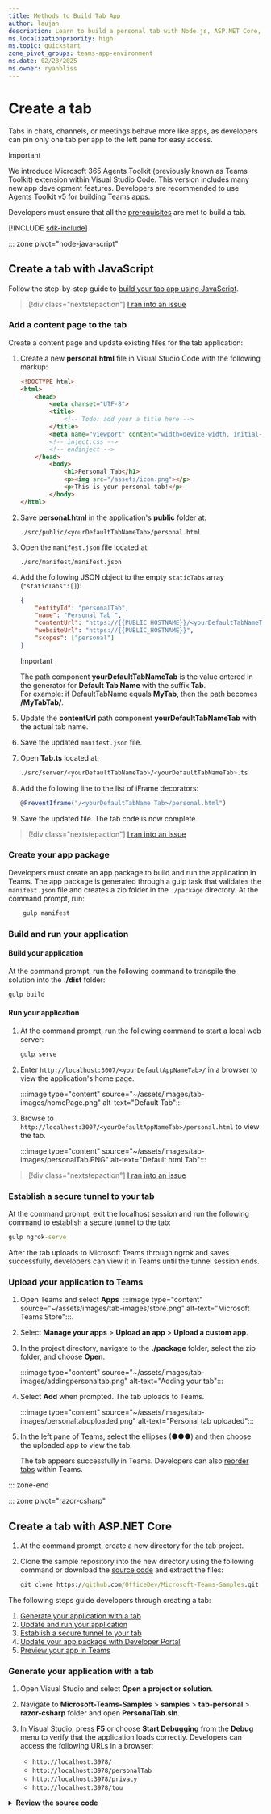 ```yaml
---
title: Methods to Build Tab App
author: laujan
description: Learn to build a personal tab with Node.js, ASP.NET Core, or ASP.NET Core MVC, extending it to support group chats, channels, meetings, and offline access.
ms.localizationpriority: high
ms.topic: quickstart
zone_pivot_groups: teams-app-environment
ms.date: 02/28/2025
ms.owner: ryanbliss
---
```


# Create a tab

Tabs in chats, channels, or meetings behave more like apps, as developers can pin only one tab per app to the left pane for easy access.

> [!IMPORTANT]
> 
> We introduce Microsoft 365 Agents Toolkit (previously known as Teams Toolkit) extension within Visual Studio Code. This version includes many new app development features. Developers are recommended to use Agents Toolkit v5 for building Teams apps.

Developers must ensure that all the [prerequisites](~/tabs/how-to/tab-requirements.md) are met to build a tab.

[!INCLUDE [sdk-include](~/includes/sdk-include.md)]

::: zone pivot="node-java-script"

## Create a tab with JavaScript

Follow the step-by-step guide to [build your tab app using JavaScript](../../sbs-gs-javascript.yml).

<!--
1. At the command prompt, install the [Yeoman](https://yeoman.io/) and [gulp-cli](https://www.npmjs.com/package/gulp-cli) packages by entering the following command after installing Node.js:

    ```cmd
    npm install yo gulp-cli --global
    ```

1. At the command prompt, install Microsoft Teams app generator by entering the following command:

    ```cmd
    npm install generator-teams --global
    ```

Following are the steps to create a tab:

1. [Generate your application with a tab](#generate-your-application-with-a-tab)
1. [Add a content page to the tab](#add-a-content-page-to-the-tab)
1. [Create your app package](#create-your-app-package)
1. [Build and run your application](#build-and-run-your-application)
1. [Establish a secure tunnel to your tab](#establish-a-secure-tunnel-to-your-tab)
1. [Upload your application to Teams](#upload-your-application-to-teams)

### Generate your application with a tab

1. At the command prompt, create a new directory for your tab.

1. Enter the following command in your new directory to start the Microsoft Teams app generator:

    ```cmd
    yo teams
    ```

1. Provide your values to a series of questions prompted by Microsoft Teams app generator to update your `manifest.json` file.

    :::image type="content" source="~/assets/images/tab-images/teamsTabScreenshot.PNG" alt-text="Teams generator":::

    <details>
    <summary><b>Series of questions to update your manifest.json file</b></summary>

    * **What is your solution name?**

      The solution name becomes the project name. Developers can accept the suggested name by pressing **Enter**.

    * **Where do you want to place the files?**

      Developers work in the project directory. Press **Enter**.

    * **Title of your Microsoft Teams app project?**

      The title acts as the app package name and appears in the manifest and description. Enter a title or press **Enter** to accept the default name.

    * **Your (company) name? (max 32 characters)**

      The company name appears in the manifest. Enter a company name or press **Enter** to accept the default.

    * **Which manifest version would you like to use?**

      Select the default schema.

    * **Quick scaffolding? (Y/n)**

      The default is yes; enter **n** to supply your Microsoft Partner ID.

    * **Enter your Microsoft Partner Id, if you've one? (Leave blank to skip)**

      This field remains optional and applies only if developers participate in the [Microsoft Cloud Partner Program](https://partner.microsoft.com).

    * **What do you want to add to your project?**

      Select **( &ast; ) A Tab**.

    * **The URL where you will host this solution?**

      The generator suggests an Azure website URL by default. For local testing, a valid URL is not required.

    * **Would you like show a loading indicator when your app/tab loads?**

      Choose not to include a loading indicator. Press **n**.

    * **Would you like personal apps to be rendered without a tab header-bar?**

      Choose not to include this feature. Press **n**.

    * **Would you like to include Test framework and initial tests? (y/N)**

      Choose not to include a test framework. Press **n**.

    * **Would you like to include ESLint support? (y/N)**

      Choose not to include ESLint support. Press **n**.

    * **Would you like to use Azure Applications Insights for telemetry? (y/N)**

      Choose not to include [Azure Application Insights](/azure/azure-monitor/app/app-insights-overview). Press **n**.

    * **Default Tab Name (max 16 characters)?**

      Name the tab. The tab name appears throughout the project as a file or URL path component.

    * **What kind of Tab would you like to create?**

      Use the arrow keys to select **Personal (static)**.

    * **Do you require Microsoft Entra Single-Sign-On support for the tab?**

      Choose not to add Microsoft Entra Single-Sign-On. Press **n**.
    > [!NOTE]
    > In a tab, the home page appears only when a user navigates back (or leaves and returns). The tab does not retain previous state by design.
    </details>

-->

> [!div class="nextstepaction"]
> [I ran into an issue](https://github.com/MicrosoftDocs/msteams-docs/issues/new?template=Doc-Feedback.yaml&title=%5BI+ran+into+an+Issue%5D+Create+a+tab+with+JavaScript&author=%40laujan&pageUrl=https%3A%2F%2Flearn.microsoft.com%2Fen-us%2Fmicrosoftteams%2Fplatform%2Ftabs%2Fhow-to%2Fcreate-personal-tab%3Ftabs%3Dvs%26pivots%3Dnode-java-script%23create-a-tab-with-javascript&contentSourceUrl=https%3A%2F%2Fgithub.com%2FMicrosoftDocs%2Fmsteams-docs%2Fblob%2Fmain%2Fmsteams-platform%2Ftabs%2Fhow-to%2Fcreate-personal-tab.md&platformId=7b2eedc9-c3ef-d30c-e8e1-e6d80e341b11&documentVersionIndependentId=6d43a761-19e0-541e-ba06-170099411ac1&metadata=*+ID%3A+61f5ca59-ab3e-b7ef-d3bc-55a88a362abf+%0A*+Service%3A+**msteams**)

### Add a content page to the tab

Create a content page and update existing files for the tab application:

1. Create a new **personal.html** file in Visual Studio Code with the following markup:

    ```html
    <!DOCTYPE html>
    <html>
        <head>
            <meta charset="UTF-8">
            <title>
                <!-- Todo: add your a title here -->
            </title>
            <meta name="viewport" content="width=device-width, initial-scale=1.0">
            <!-- inject:css -->
            <!-- endinject -->
        </head>
            <body>
                <h1>Personal Tab</h1>
                <p><img src="/assets/icon.png"></p>
                <p>This is your personal tab!</p>
            </body>
    </html>
    ```

1. Save **personal.html** in the application's **public** folder at:

    ```
    ./src/public/<yourDefaultTabNameTab>/personal.html
    ```

1. Open the `manifest.json` file located at:

    ```
    ./src/manifest/manifest.json
    ```

1. Add the following JSON object to the empty `staticTabs` array (`"staticTabs":[]`):

    ```json
    {
        "entityId": "personalTab",
        "name": "Personal Tab ",
        "contentUrl": "https://{{PUBLIC_HOSTNAME}}/<yourDefaultTabNameTab>/personal.html",
        "websiteUrl": "https://{{PUBLIC_HOSTNAME}}",
        "scopes": ["personal"]
    }
    ```

    > [!IMPORTANT]
    > The path component **yourDefaultTabNameTab** is the value entered in the generator for **Default Tab Name** with the suffix **Tab**.  
    > For example: if DefaultTabName equals **MyTab**, then the path becomes **/MyTabTab/**.

1. Update the **contentUrl** path component **yourDefaultTabNameTab** with the actual tab name.

1. Save the updated `manifest.json` file.

1. Open **Tab.ts** located at:

    ```bash
    ./src/server/<yourDefaultTabNameTab>/<yourDefaultTabNameTab>.ts
    ```

1. Add the following line to the list of iFrame decorators:

    ```typescript
    @PreventIframe("/<yourDefaultTabName Tab>/personal.html")
    ```

1. Save the updated file. The tab code is now complete.

> [!div class="nextstepaction"]
> [I ran into an issue](https://github.com/MicrosoftDocs/msteams-docs/issues/new?template=Doc-Feedback.yaml&title=%5BI+ran+into+an+issue%5D+Add+a+content+page+to+the+tab&author=%40laujan&pageUrl=https%3A%2F%2Flearn.microsoft.com%2Fen-us%2Fmicrosoftteams%2Fplatform%2Ftabs%2Fhow-to%2Fcreate-personal-tab%3Fbranch%3Dpr-en-us-12027%26tabs%3Dvs%26pivots%3Dnode-java-script%23add-a-content-page-to-the-tab&contentSourceUrl=https%3A%2F%2Fgithub.com%2FMicrosoftDocs%2Fmsteams-docs%2Fblob%2Fmain%2Fmsteams-platform%2Ftabs%2Fhow-to%2Fcreate-personal-tab.md&platformId=7b2eedc9-c3ef-d30c-e8e1-e6d80e341b11&documentVersionIndependentId=6d43a761-19e0-541e-ba06-170099411ac1&metadata=*+ID%3A+61f5ca59-ab3e-b7ef-d3bc-55a88a362abf+%0A*+Service%3A+**msteams**)

### Create your app package

Developers must create an app package to build and run the application in Teams. The app package is generated through a gulp task that validates the `manifest.json` file and creates a zip folder in the `./package` directory. At the command prompt, run:
```cmd
    gulp manifest
```

### Build and run your application

#### Build your application

At the command prompt, run the following command to transpile the solution into the **./dist** folder:

```cmd
gulp build
```

#### Run your application

1. At the command prompt, run the following command to start a local web server:

    ```cmd
    gulp serve
    ```

1. Enter `http://localhost:3007/<yourDefaultAppNameTab>/` in a browser to view the application's home page.

    :::image type="content" source="~/assets/images/tab-images/homePage.png" alt-text="Default Tab":::

1. Browse to `http://localhost:3007/<yourDefaultAppNameTab>/personal.html` to view the tab.

    :::image type="content" source="~/assets/images/tab-images/personalTab.PNG" alt-text="Default html Tab":::

> [!div class="nextstepaction"]
> [I ran into an issue](https://github.com/MicrosoftDocs/msteams-docs/issues/new?template=Doc-Feedback.yaml&title=%5BI+ran+into+an+issue%5D+Build+and+run+your+application&author=%40laujan&pageUrl=https%3A%2F%2Flearn.microsoft.com%2Fen-us%2Fmicrosoftteams%2Fplatform%2Ftabs%2Fhow-to%2Fcreate-personal-tab%3Fbranch%3Dpr-en-us-12027%26tabs%3Dvs%26pivots%3Dnode-java-script%23build-and-run-your-application&contentSourceUrl=https%3A%2F%2Fgithub.com%2FMicrosoftDocs%2Fmsteams-docs%2Fblob%2Fmain%2Fmsteams-platform%2Ftabs%2Fhow-to%2Fcreate-personal-tab.md&platformId=7b2eedc9-c3ef-d30c-e8e1-e6d80e341b11&documentVersionIndependentId=6d43a761-19e0-541e-ba06-170099411ac1&metadata=*+ID%3A+61f5ca59-ab3e-b7ef-d3bc-55a88a362abf+%0A*+Service%3A+**msteams**)

### Establish a secure tunnel to your tab

At the command prompt, exit the localhost session and run the following command to establish a secure tunnel to the tab:

```cmd
gulp ngrok-serve
```

After the tab uploads to Microsoft Teams through ngrok and saves successfully, developers can view it in Teams until the tunnel session ends.

### Upload your application to Teams

1. Open Teams and select **Apps** &nbsp;:::image type="content" source="~/assets/images/tab-images/store.png" alt-text="Microsoft Teams Store":::.
1. Select **Manage your apps** > **Upload an app** > **Upload a custom app**.
1. In the project directory, navigate to the **./package** folder, select the zip folder, and choose **Open**.

    :::image type="content" source="~/assets/images/tab-images/addingpersonaltab.png" alt-text="Adding your tab":::

1. Select **Add** when prompted. The tab uploads to Teams.

    :::image type="content" source="~/assets/images/tab-images/personaltabuploaded.png" alt-text="Personal tab uploaded":::

1. In the left pane of Teams, select the ellipses (&#x25CF;&#x25CF;&#x25CF;) and then choose the uploaded app to view the tab.

   The tab appears successfully in Teams. Developers can also [reorder tabs](#reorder-tabs) within Teams.

::: zone-end

::: zone pivot="razor-csharp"

## Create a tab with ASP.NET Core

1. At the command prompt, create a new directory for the tab project.

1. Clone the sample repository into the new directory using the following command or download the [source code](https://github.com/OfficeDev/Microsoft-Teams-Samples) and extract the files:

    ```cmd
    git clone https://github.com/OfficeDev/Microsoft-Teams-Samples.git
    ```

The following steps guide developers through creating a tab:

1. [Generate your application with a tab](#generate-your-application-with-a-tab-1)
1. [Update and run your application](#update-and-run-your-application)
1. [Establish a secure tunnel to your tab](#establish-a-secure-tunnel-to-your-tab-1)
1. [Update your app package with Developer Portal](#update-your-app-package-with-developer-portal)
1. [Preview your app in Teams](#preview-your-app-in-teams)

### Generate your application with a tab

1. Open Visual Studio and select **Open a project or solution**.

1. Navigate to **Microsoft-Teams-Samples** > **samples** > **tab-personal** > **razor-csharp** folder and open **PersonalTab.sln**.

1. In Visual Studio, press **F5** or choose **Start Debugging** from the **Debug** menu to verify that the application loads correctly. Developers can access the following URLs in a browser:

    * `http://localhost:3978/`
    * `http://localhost:3978/personalTab`
    * `http://localhost:3978/privacy`
    * `http://localhost:3978/tou`

<details>
<summary><b>Review the source code</b></summary>

#### Startup.cs

This project originates from an ASP.NET Core 3.1 web application empty template with the **Advanced - Configure for HTTPS** option selected during setup. The MVC services register via the dependency injection framework's `ConfigureServices()` method. Because the empty template does not enable serving static content by default, the static files middleware adds to the `Configure()` method as follows:

```csharp
public void ConfigureServices(IServiceCollection services)
{
    services.AddMvc().SetCompatibilityVersion(CompatibilityVersion.Version_2_2);
}
public void Configure(IApplicationBuilder app)
{
    app.UseStaticFiles();
    app.UseMvc();
}
```

#### wwwroot folder

In ASP.NET Core, the web root folder contains static files.

#### Index.cshtml

ASP.NET Core treats files named **Index** as the default or home page. When a browser URL points to the root, **Index.cshtml** displays as the home page.

#### AppManifest folder

This folder contains the required app package files:

* A full-color icon measuring 192 x 192 pixels.
* A transparent outline icon measuring 32 x 32 pixels.
* A `manifest.json` file that specifies the app attributes.

Developers zip these files to create an app package for uploading the tab to Teams. Teams loads the `contentUrl` specified in the manifest, embeds it in an <iframe>, and renders the tab.

#### .csproj

In Visual Studio Solution Explorer, right-click the project and select **Edit Project File**. At the file's end, the following code creates and updates the zip folder when building the application:

```xml
<PropertyGroup>
    <PostBuildEvent>powershell.exe Compress-Archive -Path \"$(ProjectDir)AppManifest\*\" -DestinationPath \"$(TargetDir)tab.zip\" -Force</PostBuildEvent>
</PropertyGroup>

<ItemGroup>
    <EmbeddedResource Include="AppManifest\icon-outline.png">
      <CopyToOutputDirectory>Always</CopyToOutputDirectory>
    </EmbeddedResource>
    <EmbeddedResource Include="AppManifest\icon-color.png">
      <CopyToOutputDirectory>Always</CopyToOutputDirectory>
    </EmbeddedResource>
    <EmbeddedResource Include="AppManifest\manifest.json">
      <CopyToOutputDirectory>Always</CopyToOutputDirectory>
    </EmbeddedResource>
</ItemGroup>
```

</details>

> [!div class="nextstepaction"]
> [I ran into an issue](https://github.com/MicrosoftDocs/msteams-docs/issues/new?template=Doc-Feedback.yaml&title=%5BI+ran+into+an+issue%5D+Generate+your+application+with+a+tab&pageUrl=https%3A%2F%2Flearn.microsoft.com%2Fen-us%2Fmicrosoftteams%2Fplatform%2Ftabs%2Fhow-to%2Fcreate-personal-tab%3Ftabs%3Dvs%26pivots%3Drazor-csharp%23generate-your-application-with-a-tab-1&contentSourceUrl=https%3A%2F%2Fgithub.com%2FMicrosoftDocs%2Fmsteams-docs%2Fblob%2Fmain%2Fmsteams-platform%2Ftabs%2Fhow-to%2Fcreate-personal-tab.md&documentVersionIndependentId=6d43a761-19e0-541e-ba06-170099411ac1&author=surbhigupta&platformId=7b2eedc9-c3ef-d30c-e8e1-e6d80e341b11&metadata=*%2BID%253A%2Be473e1f3-69f5-bcfa-bcab-54b098b59c80%2B%250A*%2BService%253A%2B**msteams**)

### Update and run your application

1. In Visual Studio Solution Explorer, navigate to **Pages** > **Shared** folder and open **_Layout.cshtml**. Within the `<head>` section, add:

    ```HTML
    <script src="https://ajax.aspnetcdn.com/ajax/jQuery/jquery-3.4.1.min.js"></script>
    <script src="https://res.cdn.office.net/teams-js/2.0.0/js/MicrosoftTeams.min.js" integrity="sha384-QtTBFeFlfRDZBfwHJHYQp7MdLJ2C3sfAEB1Qpy+YblvjavBye+q87TELpTnvlXw4" crossorigin="anonymous"></script>
    ```

1. In Solution Explorer, open **PersonalTab.cshtml** from the **Pages** folder and add `microsoftTeams.app.initialize()` within the `<script>` tags.

1. Save the file.

1. Press **F5** or choose **Start Debugging** from the **Debug** menu.

> [!div class="nextstepaction"]
> [I ran into an issue](https://github.com/MicrosoftDocs/msteams-docs/issues/new?template=Doc-Feedback.yaml&title=%5BI+ran+into+an+issue%5D+Update+and+run+your+application&pageUrl=https%3A%2F%2Flearn.microsoft.com%2Fen-us%2Fmicrosoftteams%2Fplatform%2Ftabs%2Fhow-to%2Fcreate-personal-tab%3Ftabs%3Dvs%26pivots%3Drazor-csharp%23update-and-run-your-application&contentSourceUrl=https%3A%2F%2Fgithub.com%2FMicrosoftDocs%2Fmsteams-docs%2Fblob%2Fmain%2Fmsteams-platform%2Ftabs%2Fhow-to%2Fcreate-personal-tab.md&documentVersionIndependentId=6d43a761-19e0-541e-ba06-170099411ac1&author=surbhigupta&platformId=7b2eedc9-c3ef-d30c-e8e1-e6d80e341b11&metadata=*%2BID%253A%2Be473e1f3-69f5-bcfa-bcab-54b098b59c80%2B%250A*%2BService%253A%2B**msteams**)
### Establish a secure tunnel to your tab

At the command prompt in the project's root directory, run:

```cmd
ngrok http 3978 --host-header=localhost
```

### Update your app package with Developer Portal

1. Navigate to [**Developer portal**](https://dev.teams.microsoft.com/home).

1. Open **Apps** and select **Import app**.

1. The app package file named `tab.zip` exists at the path:

    ```
    /bin/Debug/netcoreapp3.1/tab.zip
    ```

1. Select `tab.zip` and open it in the Developer Portal.

1. A default **App ID** appears in the **Basic information** section.

1. Add Short and Long descriptions in **Descriptions**.

1. In **Developer Information**, enter the required details and supply your ngrok HTTPS URL in **Website (must be a valid HTTPS URL)**.

1. In **App URLs**, update the Privacy policy to `https://<yourngrokurl>/privacy` and Terms of use to `https://<yourngrokurl>/tou`, then select **Save**.

1. In **App features**, select **Personal app** > **Create your first personal app tab**, enter the name, update the **Content URL** with `https://<yourngrokurl>/personalTab`, leave the Website URL blank, and select **Context** as personalTab from the dropdown. Then select **Confirm**.

1. Select **Save**.

1. In the Domains section, developers must list domains for which the tab URLs include the ngrok URL without the HTTPS prefix (i.e., `<yourngrokurl>.ngrok.io`).

> [!div class="nextstepaction"]
> [I ran into an issue](https://github.com/MicrosoftDocs/msteams-docs/issues/new?template=Doc-Feedback.yaml&title=%5BI+ran+into+an+issue%5D+Update+your+app+package+with+Developer+Portal&pageUrl=https%3A%2F%2Flearn.microsoft.com%2Fen-us%2Fmicrosoftteams%2Fplatform%2Ftabs%2Fhow-to%2Fcreate-personal-tab%3Ftabs%3Dvs%26pivots%3Drazor-csharp%23update-your-app-package-with-developer-portal&contentSourceUrl=https%3A%2F%2Fgithub.com%2FMicrosoftDocs%2Fmsteams-docs%2Fblob%2Fmain%2Fmsteams-platform%2Ftabs%2Fhow-to%2Fcreate-personal-tab.md&documentVersionIndependentId=6d43a761-19e0-541e-ba06-170099411ac1&author=surbhigupta&platformId=7b2eedc9-c3ef-d30c-e8e1-e6d80e341b11&metadata=*%2BID%253A%2Be473e1f3-69f5-bcfa-bcab-54b098b59c80%2B%250A*%2BService%253A%2B**msteams**)

### Preview your app in Teams

1. Select **Preview in Teams** from the Developer Portal toolbar. Developer Portal confirms that the custom app uploads successfully and displays the **Add** page for the app in Teams.

1. Select **Add** to load the tab in Teams. The tab becomes available in Teams.

    :::image type="content" source="~/assets/images/tab-images/personaltabaspnetuploaded.png" alt-text="Default Tab":::

   The tab appears successfully in Teams. Developers can also [reorder tabs](#reorder-tabs) as needed.

::: zone-end

::: zone pivot="mvc-csharp"

## Create a tab with ASP.NET Core MVC

1. At the command prompt, create a new directory for the tab project.

1. Clone the sample repository into the new directory using the following command or download the [source code](https://github.com/OfficeDev/Microsoft-Teams-Samples) and extract the files:

    ```cmd
    git clone https://github.com/OfficeDev/Microsoft-Teams-Samples.git
    ```

The following steps guide developers through creating a tab:

1. [Generate your application with a tab](#generate-your-application-with-a-tab)
1. [Update and run application](#update-and-run-your-application-1)
1. [Establish a secure tunnel to your tab](#establish-a-secure-tunnel-to-your-tab-2)
1. [Update your app package with Developer Portal](#update-your-app-package-with-developer-portal-1)
1. [Preview your app in Teams](#preview-your-app-in-teams-1)

### Generate your application with a tab

1. Open Visual Studio and select **Open a project or solution**.

1. Navigate to **Microsoft-Teams-Samples** > **samples** > **tab-personal** > **mvc-csharp** folder and open **PersonalTabMVC.sln** in Visual Studio.

1. In Visual Studio, press **F5** or choose **Start Debugging** from the **Debug** menu to verify the application loads correctly. Developers can access the following URLs in a browser:

    * `http://localhost:3978`
    * `http://localhost:3978/personalTab`
    * `http://localhost:3978/privacy`
    * `http://localhost:3978/tou`

<details>
<summary><b>Review the source code</b></summary>

#### Startup.cs

This project originates from an ASP.NET Core 3.1 web application empty template with the **Advanced - Configure for HTTPS** option selected during setup. The MVC services register via the dependency injection framework's `ConfigureServices()` method. Because the empty template does not enable serving static content by default, the static files middleware adds to the `Configure()` method as follows:

``` csharp
public void ConfigureServices(IServiceCollection services)
{
    services.AddMvc().SetCompatibilityVersion(CompatibilityVersion.Version_2_2);
}
public void Configure(IApplicationBuilder app)
{
    app.UseStaticFiles();
    app.UseMvc();
}
```

#### wwwroot folder

In ASP.NET Core, the web root folder contains static files.

#### AppManifest folder

This folder contains the required app package files:

* A **full color icon** measuring 192 x 192 pixels.
* A **transparent outline icon** measuring 32 x 32 pixels.
* A `manifest.json` file that specifies the attributes of the app.

Developers zip these files to create an app package for uploading the tab to Teams. Teams loads the `contentUrl` specified in the manifest, embeds it in an iframe, and renders the tab.

#### .csproj

In Visual Studio Solution Explorer, right-click the project and select **Edit Project File**. At the file's end, the following code creates and updates the zip folder when building the application:

``` xml
<PropertyGroup>
    <PostBuildEvent>powershell.exe Compress-Archive -Path \"$(ProjectDir)AppManifest\*\" -DestinationPath \"$(TargetDir)tab.zip\" -Force</PostBuildEvent>
</PropertyGroup>

<ItemGroup>
    <EmbeddedResource Include="AppManifest\icon-outline.png">
      <CopyToOutputDirectory>Always</CopyToOutputDirectory>
    </EmbeddedResource>
    <EmbeddedResource Include="AppManifest\icon-color.png">
      <CopyToOutputDirectory>Always</CopyToOutputDirectory>
    </EmbeddedResource>
    <EmbeddedResource Include="AppManifest\manifest.json">
      <CopyToOutputDirectory>Always</CopyToOutputDirectory>
    </EmbeddedResource>
</ItemGroup>
```

#### Models

The file **PersonalTab.cs** presents a message object and methods invoked from **PersonalTabController** when a user selects a button in the **PersonalTab** view.

#### Views

The Views include:

* **Home**: ASP.NET Core treats **Index** as the default or home page, which appears when the browser URL points to the site root.
* **Shared**: The partial view **_Layout.cshtml** contains overall page structure and shared visual elements. It also references the Teams library.

#### Controllers

Controllers use the `ViewBag` property to transfer dynamic values to the Views.

</details>

> [!div class="nextstepaction"]
> [I ran into an issue](https://github.com/MicrosoftDocs/msteams-docs/issues/new?template=Doc-Feedback.yaml&title=%5BI+ran+into+an+issue%5D+Generate+your+application+with+a+tab&pageUrl=https%3A%2F%2Flearn.microsoft.com%2Fen-us%2Fmicrosoftteams%2Fplatform%2Ftabs%2Fhow-to%2Fcreate-personal-tab%3Ftabs%3Dvs%26pivots%3Drazor-csharp%23generate-your-application-with-a-tab&contentSourceUrl=https%3A%2F%2Fgithub.com%2FMicrosoftDocs%2Fmsteams-docs%2Fblob%2Fmain%2Fmsteams-platform%2Ftabs%2Fhow-to%2Fcreate-personal-tab.md&documentVersionIndependentId=6d43a761-19e0-541e-ba06-170099411ac1&author=surbhigupta&platformId=7b2eedc9-c3ef-d30c-e8e1-e6d80e341b11&metadata=*%2BID%253A%2Be473e1f3-69f5-bcfa-bcab-54b098b59c80%2B%250A*%2BService%253A%2B**msteams**)

### Update and run your application

1. In Visual Studio Solution Explorer, navigate to **Views** > **Shared** folder and open **_Layout.cshtml**, then add the following within the `<head>` section:

    ```HTML
    <script src="https://ajax.aspnetcdn.com/ajax/jQuery/jquery-3.4.1.min.js"></script>
    <script src="https://res.cdn.office.net/teams-js/2.0.0/js/MicrosoftTeams.min.js" integrity="sha384-QtTBFeFlfRDZBfwHJHYQp7MdLJ2C3sfAEB1Qpy+YblvjavBye+q87TELpTnvlXw4" crossorigin="anonymous"></script>
    ```

1. In Solution Explorer, open **PersonalTab.cshtml** from **Views** > **PersonalTab** folder and add `microsoftTeams.app.initialize()` inside the `<script>` tags.

1. Save the file.

1. Press **F5** or choose **Start Debugging** from the **Debug** menu.

> [!div class="nextstepaction"]
> [I ran into an issue](https://github.com/MicrosoftDocs/msteams-docs/issues/new?template=Doc-Feedback.yaml&title=%5BI+ran+into+an+issue%5D+Update+and+run+your+application&pageUrl=https%3A%2F%2Flearn.microsoft.com%2Fen-us%2Fmicrosoftteams%2Fplatform%2Ftabs%2Fhow-to%2Fcreate-personal-tab%3Ftabs%3Dvs%26pivots%3Drazor-csharp%23update-and-run-your-application&contentSourceUrl=https%3A%2F%2Fgithub.com%2FMicrosoftDocs%2Fmsteams-docs%2Fblob%2Fmain%2Fmsteams-platform%2Ftabs%2Fhow-to%2Fcreate-personal-tab.md&documentVersionIndependentId=6d43a761-19e0-541e-ba06-170099411ac1&author=surbhigupta&platformId=7b2eedc9-c3ef-d30c-e8e1-e6d80e341b11&metadata=*%2BID%253A%2Be473e1f3-69f5-bcfa-bcab-54b098b59c80%2B%250A*%2BService%253A%2B**msteams**)
### Establish a secure tunnel to your tab

At the command prompt in the project's root directory, run:

```cmd
ngrok http 3978 --host-header=localhost
```

### Update your app package with Developer Portal

1. Navigate to [**Developer portal**](https://dev.teams.microsoft.com/home).

1. Open **Apps** and select **Import app**.

1. The app package name is **tab.zip** and exists at:

    ```
    /bin/Debug/netcoreapp3.1/tab.zip
    ```

1. Select **tab.zip** and open it in the Developer Portal.

1. A default **App ID** appears in **Basic information**.

1. Add Short and Long descriptions in **Descriptions**.

1. In **Developer Information**, enter the required details and provide the ngrok HTTPS URL in **Website (must be a valid HTTPS URL)**.

1. In **App URLs**, update Privacy policy to `https://<yourngrokurl>/privacy` and Terms of use to `https://<yourngrokurl>/tou`, then select **Save**.

1. In **App features**, select **Personal app** > **Create your first personal app tab**, enter the name, update the **Content URL** with `https://<yourngrokurl>/personalTab`, leave the Website URL blank, and select **Context** as personalTab from the dropdown, then select **Confirm**.

1. Select **Save**.

1. In the Domains section, list the ngrok URL without the HTTPS prefix (i.e., `<yourngrokurl>.ngrok.io`).

> [!div class="nextstepaction"]
> [I ran into an issue](https://github.com/MicrosoftDocs/msteams-docs/issues/new?template=Doc-Feedback.yaml&title=%5BI+ran+into+an+issue%5D+Update+your+app+package+with+Developer+Portal&pageUrl=https%3A%2F%2Flearn.microsoft.com%2Fen-us%2Fmicrosoftteams%2Fplatform%2Ftabs%2Fhow-to%2Fcreate-personal-tab%3Ftabs%3Dvs%26pivots%3Dmvc-csharp%23update-your-app-package-with-developer-portal-1&contentSourceUrl=https%3A%2F%2Fgithub.com%2FMicrosoftDocs%2Fmsteams-docs%2Fblob%2Fmain%2Fmsteams-platform%2Ftabs%2Fhow-to%2Fcreate-personal-tab.md&documentVersionIndependentId=6d43a761-19e0-541e-ba06-170099411ac1&author=surbhigupta&platformId=7b2eedc9-c3ef-d30c-e8e1-e6d80e341b11&metadata=*%2BID%253A%2Be473e1f3-69f5-bcfa-bcab-54b098b59c80%2B%250A*%2BService%253A%2B**msteams**)

### Preview your app in Teams

1. Select **Preview in Teams** from the Developer Portal toolbar. Developer Portal confirms the custom app upload and displays the **Add** page for the app in Teams.

1. Select **Add** to load the tab in Teams.

    :::image type="content" source="~/assets/images/tab-images/personaltabaspnetmvccoreuploaded.png" alt-text="Personal tab":::
  
   The tab appears successfully in Teams. Developers can also [reorder tabs](#reorder-tabs) as needed.

::: zone-end

::: zone pivot="blazor-app"

Blazor lets developers build interactive web UIs using C# instead of JavaScript. Developers can create a tab app and a bot app with Blazor and the latest version of Visual Studio.

:::image type="content" source="~/assets/images/toolkit-v2/blazor/your-blazor-helloworld-app.png" alt-text="Screenshot of the Blazor app displaying the tab, Bot, and Message Extension output after the step-by-step Blazor guide completes successfully.":::

> [!NOTE]
> Agents Toolkit does not support the message extension capability.

Below is a list of required tools for building and deploying the app:

| &nbsp;    | Install   | For using... |
| --- | --- | --- |
| **Required** | &nbsp; | &nbsp; |
| &nbsp; | [Visual Studio version 17.2.0 preview 2.1](https://visualstudio.microsoft.com/thank-you-downloading-visual-studio/?sku=enterprise&ch=pre&rel=17) | Select Visual Studio Enterprise 2022 Preview (version 17.2.0 preview 2.1). |
| &nbsp; | [Microsoft Teams](https://www.microsoft.com/microsoft-teams/download-app) | Collaborate using Teams for chat, meetings, and calls. |
| &nbsp; | [Microsoft Edge](https://www.microsoft.com/edge/) (recommended) or [Google Chrome](https://www.google.com/chrome/) | Use a browser with developer tools. |

## Prepare development environment

After installing the required tools, set up the development environment.

### Install Agents Toolkit

Agents Toolkit simplifies the development process by provisioning and deploying cloud resources, publishing to the Teams Store, and more. Developers can use Agents Toolkit with Visual Studio or as Agents Toolkit Command Line Interface.

# [Latest version of the Visual Studio](#tab/vs)

Developers can use the latest Visual Studio to develop Teams apps with Blazor Server in .NET.

To install the Agents Toolkit extension:

1. Download the latest version of Visual Studio.
1. Run the Visual Studio installer file (`.exe`) from the download folder.
1. In the Visual Studio Installer page, select **Continue** to configure the installation.

    :::image type="content" source="../../assets/images/toolkit-v2/blazor/visual-studio-installer.PNG" alt-text="Screenshot of Visual Studio Installer with continue options highlighted.":::

1. Under **Workloads**, select **ASP.NET and web development**.

1. Under **Installation details**, select **Microsoft 365 Agents Toolkit**.

1. Click **Install**.

    :::image type="content" source="../../assets/images/toolkit-v2/blazor-vs-preview2/vs.install.PNG" alt-text="Screenshot of Visual Studio Enterprise Preview with ASP.NET, web development, and Microsoft Teams development tools options highlighted.":::

    Visual Studio installs in a few minutes.

> [!div class="nextstepaction"]
> [I ran into an issue](https://github.com/MicrosoftDocs/msteams-docs/issues/new?template=Doc-Feedback.yaml&title=%5BI+ran+into+an+issue%5D+Install+Microsoft+Agents+Toolkit+-+Latest+version+of+the+Visual+Studio&pageUrl=https%3A%2F%2Flearn.microsoft.com%2Fen-us%2Fmicrosoftteams%2Fplatform%2Ftabs%2Fhow-to%2Fcreate-personal-tab%3Ftabs%3Dvs%26pivots%3Dblazor-app%23install-microsoft-agents-toolkit&contentSourceUrl=https%3A%2F%2Fgithub.com%2FMicrosoftDocs%2Fmsteams-docs%2Fblob%2Fmain%2Fmsteams-platform%2Ftabs%2Fhow-to%2Fcreate-personal-tab.md%23latest-version-of-the-visual-studio&documentVersionIndependentId=6d43a761-19e0-541e-ba06-170099411ac1&author=surbhigupta&platformId=7b2eedc9-c3ef-d30c-e8e1-e6d80e341b11&metadata=*%2BID%253A%2Be473e1f3-69f5-bcfa-bcab-54b098b59c80%2B%250A*%2BService%253A%2B**msteams**)

# [Command line](#tab/cli)

To install Microsoft 365 Agents Toolkit CLI (previously known as TeamsFx CLI), run the following using npm:

``` bash
npm install -g @microsoft/teamsfx-cli
```

Depending on the configuration, developers might need to use `sudo`:

``` bash
sudo npm install -g --unsafe-perm @microsoft/teamsfx-cli
```

Ensure the npm global cache is added to the PATH. This step normally occurs with the Node.js installer.

Developers use the CLI via the `atk` command. Verify functionality by running:
```cmd
    atk -h
```

> [!CAUTION]
> Before running TeamsFx in PowerShell terminals, enable the remote signed execution policy for PowerShell.

> [!div class="nextstepaction"]
> [I ran into an issue](https://github.com/MicrosoftDocs/msteams-docs/issues/new?template=Doc-Feedback.yaml&title=%5BI+ran+into+an+issue%5D+Install+Microsoft+Agents+Toolkit+-+Command+line&pageUrl=https%3A%2F%2Flearn.microsoft.com%2Fen-us%2Fmicrosoftteams%2Fplatform%2Ftabs%2Fhow-to%2Fcreate-personal-tab%3Ftabs%3Dvs%26pivots%3Dblazor-app%23install-microsoft-agents-toolkit&contentSourceUrl=https%3A%2F%2Fgithub.com%2FMicrosoftDocs%2Fmsteams-docs%2Fblob%2Fmain%2Fmsteams-platform%2Ftabs%2Fhow-to%2Fcreate-personal-tab.md%23command-line&documentVersionIndependentId=6d43a761-19e0-541e-ba06-170099411ac1&author=surbhigupta&platformId=7b2eedc9-c3ef-d30c-e8e1-e6d80e341b11&metadata=*%2BID%253A%2Be473e1f3-69f5-bcfa-bcab-54b098b59c80%2B%250A*%2BService%253A%2B**msteams**)

---

## Set up your Teams development tenant

A tenant acts as a container for an organization in Teams where developers chat, share files, and run meetings. It also provides the space for uploading and testing custom apps.

### Enable custom app upload

After creating the app, load it in Teams without distributing it. This process, known as custom app upload, requires signing in with a Microsoft 365 account.

To verify custom app upload capability in Teams:

1. In the Teams client, select **Apps**.
1. Select **Manage your apps**.
1. Select **Upload an app**. If **Upload a custom app** appears, custom app upload is enabled.

    :::image type="content" source="../../assets/images/toolkit-v2/blazor/upload-custom-app.PNG" alt-text="Screenshot showing the option to upload a custom app in Teams.":::

    > [!NOTE]
    > Contact the Teams administrator if the custom app upload option does not appear.

### Create a free Teams developer tenant (optional)

Developers without a Teams developer account can obtain one for free by joining the Microsoft 365 developer program:

1. Visit the [Microsoft 365 developer program](https://developer.microsoft.com/microsoft-365/dev-program).
1. Click **Join Now** and follow the onscreen instructions.
1. On the welcome screen, click **Set up E5 subscription**.
1. Set up the administrator account. After completion, a subscription screen appears.

    :::image type="content" source="../../assets/images/build-your-first-app/dev-program-subscription.PNG" alt-text="Screenshot displaying Microsoft 365 developer subscriptions.":::

1. Sign in to Teams using the administrator account. Verify that the **Upload a custom app** option appears.

## Get a free Azure account

To host the app or access Azure resources, developers must have an Azure subscription. [Create a free account](https://azure.microsoft.com/free/) before starting.

Developers now possess the needed tools and account setup. Next, configure the development environment and begin building.

## Create project workspace for your tab app

Begin Teams app development by creating a new app that uses tab capability.

:::image type="content" source="~/assets/images/toolkit-v2/blazor/your-blazor-helloworld-app1.png" alt-text="Screenshot of Blazor app displaying the final tab app output.":::

This tutorial explains how to create, run, and deploy a Teams app using .NET/Blazor.

In this page, developers learn:

1. [How to set up a new tab project with Agents Toolkit](#create-your-tab-project)
1. [About the directory structure of the app](#take-a-tour-of-the-source-code-for-teams-tab-app)

## Create your tab project

Use Agents Toolkit to create the new tab project. The toolkit guides developers through configuring the Teams app project with the following pages:

1. **Create a new project**: Select the project type.
1. **Configure your new project**: Enter project details.
1. **Create a new Teams application**: Select Teams app capabilities.

**To create the tab project workspace**

1. Open the latest Visual Studio.

1. Select **Create a new project**.

   :::image type="content" source="../../assets/images/toolkit-v2/blazor/vs-select-project.png" alt-text="Screenshot of Visual Studio with Create a new project option highlighted.":::

   The **Create a new project** page appears.

1. Select the project type and details:

   1. Search for **Microsoft 365** in the templates dropdown.
   1. Select **Microsoft 365 Agents** as the template.
   1. Click **Next**.

      :::image type="content" source="../../assets/images/toolkit-v2/blazor/vs-select-teams-app.png" alt-text="Screenshot of Create a new project with Next option highlighted." lightbox="../../assets/images/toolkit-v2/blazor/vs-select-teams-app.png":::

      The **Configure your new project** page appears.

1. Configure the new project details:

   1. Enter a suitable project name.

      > [!NOTE]
      > The project name automatically fills in as the **Solution name**. Developers can change the solution name independently without affecting the project name.

   1. Select the folder path for the project workspace.
   1. Optionally, enter a different solution name.
   1. Optionally, check to save the project and solution in the same folder.
   1. Click **Create**.

      :::image type="content" source="../../assets/images/toolkit-v2/blazor-vs-preview2/configure-new-project.PNG" alt-text="Screenshot of Configure your new project with Create option highlighted." lightbox="../../assets/images/toolkit-v2/blazor-vs-preview2/configure-new-project.PNG":::

      The **Create a new Teams application** page appears.

1. Select the Teams app feature:

   1. Choose **Tab** as the app capability.
   1. Click **Create**.

      :::image type="content" source="../../assets/images/toolkit-v2/first-tab/create-tab.png" alt-text="Screenshot of Create a new Teams application with Tab and Create options highlighted.":::

   The Teams tab app creates in a few seconds.

   :::image type="content" source="../../assets/images/toolkit-v2/blazor/vs-tab-app.png" alt-text="Screenshot of Visual Studio displaying tips to get started while building the app." lightbox="../../assets/images/toolkit-v2/blazor/vs-tab-app.png":::

   <details>
   <summary>A quick recap of creating a Teams tab app</summary>
   Watch this short recap for creating a Teams tab app.

   :::image type="content" source="~/assets/videos/blazorapp.gif" alt-text="Graphical representation showing the process of creating the Teams tab app.":::
   </details>

> [!div class="nextstepaction"]
> [I ran into an issue](https://github.com/MicrosoftDocs/msteams-docs/issues/new?template=Doc-Feedback.yaml&title=%5BI+ran+into+an+issue%5D+Create+your+tab+project&pageUrl=https%3A%2F%2Flearn.microsoft.com%2Fen-us%2Fmicrosoftteams%2Fplatform%2Ftabs%2Fhow-to%2Fcreate-personal-tab%3Ftabs%3Dvs%26pivots%3Dblazor-app%23create-your-tab-project&contentSourceUrl=https%3A%2F%2Fgithub.com%2FMicrosoftDocs%2Fmsteams-docs%2Fblob%2Fmain%2Fmsteams-platform%2Ftabs%2Fhow-to%2Fcreate-personal-tab.md&documentVersionIndependentId=6d43a761-19e0-541e-ba06-170099411ac1&author=surbhigupta&platformId=7b2eedc9-c3ef-d30c-e8e1-e6d80e341b11&metadata=*%2BID%253A%2Be473e1f3-69f5-bcfa-bcab-54b098b59c80%2B%250A*%2BService%253A%2B**msteams**)

### Take a tour of the source code for Teams tab app

After project creation, the solution contains components to build a basic tab app. Developers can explore the project directory structure in the **Solution Explorer** pane in Visual Studio.

:::image type="content" source="../../assets/images/toolkit-v2/blazor/blazor-app-solution-explorer_1.png" alt-text="Screenshot of Solution Explorer displaying components to build a basic personal app.":::

Agents Toolkit scaffolds the project based on the selected capabilities. Key components include:

| Folder name      | Contents                                                                                                                 |
| ---------------- | ------------------------------------------------------------------------------------------------------------------------ |
| App icons        | Stored as PNG files (e.g., `color.png` and `outline.png`).                                                               |
| `manifest.json`  | The app manifest for publishing through the Developer Portal for Teams, stored in `Properties/manifest.json`.             |
| `BackendController.cs` | A backend controller provided in `Controllers/BackendController.cs` to assist with authentication.                |
| `Pages/Tab.razor` | The Razor page which serves as the main tab page.                                                                       |
| `TeamsFx.cs` and `JS/src/index.js` | Code that initializes communications with the Teams host.                                             |

Developers can add backend functionality by creating additional ASP.NET Core controllers.

## Build and run your first Teams tab app

After setting up the project workspace with Agents Toolkit, build the tab project.

To build and run the app:

1. Select **Project** > **Microsoft 365 Agents Toolkit** > **Select Microsoft 365 Account**.

    :::image type="content" source="../../assets/images/toolkit-v2/blazor-vs-preview2/configure-msteamsapp_1.png" alt-text="Screenshot of Visual Studio with Agents Toolkit options highlighted." lightbox="../../assets/images/toolkit-v2/blazor-vs-preview2/configure-msteamsapp_1.png":::

1. Select the Microsoft 365 account or click **Add an account** to sign in.

    :::image type="content" source="../../assets/images/toolkit-v2/m365-account_1.PNG" alt-text="Screenshot of Microsoft 365 Account with Continue option highlighted.":::

1. Select **Debug** > **Start Debugging** or press **F5** to run the app in debug mode.
    <br>
    <details>
    <summary>Learn what happens when running the app locally in the debugger</summary>

    When **F5** runs the app, Agents Toolkit:

    1. Registers the application with Microsoft Entra ID.
    1. Registers the application for custom app upload in Teams.
    1. Starts the local backend.
    1. Hosts the front-end locally.
    1. Launches Teams in a web browser with a command instructing Teams to load the custom app.
    </details>

1. Install the self-signed SSL certificate for local debugging if prompted.

    :::image type="content" source="../../assets/images/toolkit-v2/blazor-vs-preview2/ssl-prompt.png" alt-text="Screenshot of Security Warning with Yes option highlighted.":::

    Teams launches in a web browser.

1. Click **Add**.

    :::image type="content" source="../../assets/images/toolkit-v2/blazor-vs-preview2/blazor-app.png" alt-text="Screenshot of the personal tab app dialog with Add option highlighted.":::

1. Click **Open** to launch the app in personal scope.

    :::image type="content" source="../../assets/images/toolkit-v2/blazor-vs-preview2/blazor-app-scope.png" alt-text="Screenshot of scope selection dialog with Open option highlighted.":::

    The first tab app launches in the local environment.

1. Navigate through the page to view user details.

1. Click **Authorize** to permit the app to retrieve user details from Microsoft Graph.

    The app requests permission to access and display user details.

    :::image type="content" source="../../assets/images/toolkit-v2/blazor-vs-preview2/authorize-user-info.png" alt-text="Screenshot showing the authorize option in the personal tab of the app.":::

1. Click **Accept** to grant access.

    :::image type="content" source="../../assets/images/toolkit-v2/blazor-vs-preview2/ms-graph-permission_1.png" alt-text="Screenshot of permissions request displaying app information.":::

    The user photograph and details display in the **Personal Tab**.

    :::image type="content" source="../../assets/images/toolkit-v2/blazor/tab-user-info.png" alt-text="Screenshot showing basic user information displayed on the personal tab in Teams.":::

Developers can debug as with any web application and utilize hot reloading; changes in the project files trigger an automatic page reload.

1. Stop debugging in Visual Studio.

> [!div class="nextstepaction"]
> [I ran into an issue](https://github.com/MicrosoftDocs/msteams-docs/issues/new?template=Doc-Feedback.yaml&title=%5BI+ran+into+an+issue%5D+Build+and+run+your+first+Teams+tab+app&pageUrl=https%3A%2F%2Flearn.microsoft.com%2Fen-us%2Fmicrosoftteams%2Fplatform%2Ftabs%2Fhow-to%2Fcreate-personal-tab%3Ftabs%3Dvs%26pivots%3Dblazor-app%23build-and-run-your-first-teams-tab-app&contentSourceUrl=https%3A%2F%2Fgithub.com%2FMicrosoftDocs%2Fmsteams-docs%2Fblob%2Fmain%2Fmsteams-platform%2Ftabs%2Fhow-to%2Fcreate-personal-tab.md&platformId=7b2eedc9-c3ef-d30c-e8e1-e6d80e341b11&documentVersionIndependentId=6d43a761-19e0-541e-ba06-170099411ac1&author=surbhigupta&metadata=*%2BID%253A%2Be473e1f3-69f5-bcfa-bcab-54b098b59c80%2B%250A*%2BService%253A%2B**msteams**)

## Preview your first Teams tab app

After creating, building, and running the Teams app with a tab, deploy the app on Azure and preview in Teams with the following steps:

1. [Provision your tab app in the cloud](#to-provision-your-tab-app-in-the-cloud)
1. [Deploy your tab app to cloud](#to-deploy-your-tab-app-to-cloud)
1. [Preview your tab app in Teams](#to-preview-your-tab-app-in-teams)

Deploy the first app with tab capability on Azure using Agents Toolkit.

### **To provision your tab app in the cloud**

1. Select **Project** > **Microsoft 365 Agents Toolkit** > **Provision in the Cloud**.

    :::image type="content" source="../../assets/images/toolkit-v2/blazor-vs-preview2/vs-build-provision_1.png" alt-text="Screenshot of Visual Studio with Provision in the Cloud option highlighted." lightbox="../../assets/images/toolkit-v2/blazor-vs-preview2/vs-build-provision_1.png":::

1. In the **Provision** dialog, enter the subscription and resource group details:
   1. Choose the subscription from the **Subscription name** dropdown.
   1. Choose the resource group from the **Resource group** dropdown or click **New** to create one.
   1. Select the **Region** if creating a new resource group.
   1. Click **Provision**.

    :::image type="content" source="../../assets/images/toolkit-v2/blazor-vs-preview2/select-subscription.PNG" alt-text="Screenshot of Provision dialog with New and Provision options highlighted." lightbox="../../assets/images/toolkit-v2/blazor-vs-preview2/select-subscription.PNG":::

1. Click **Provision**.

    :::image type="content" source="../../assets/images/toolkit-v2/blazor-vs-preview2/provision-warning.PNG" alt-text="Screenshot of Agents Toolkit with Provision option highlighted.":::

   The process takes a few minutes to provision the resource group in the cloud.

1. After provision completes, click **OK**.

    :::image type="content" source="../../assets/images/toolkit-v2/provision-complete.png" alt-text="Screenshot showing the Provision complete dialog with OK highlighted.":::

1. Click **View Provisioned Resources** to visit the Azure portal.

    :::image type="content" source="../../assets/images/toolkit-v2/blazor-vs-preview2/view-resource.PNG" alt-text="Screenshot of Agents Toolkit with View Provisioned Resources option highlighted.":::

1. Sign in to the Azure portal if prompted.

    The resource group (e.g., app-dev-rg) appears in the Azure portal.

    :::image type="content" source="../../assets/images/toolkit-v2/blazor-vs-preview2/app-dev-rg-azure.PNG" alt-text="Screenshot of the provisioned resource group displayed in the Azure portal.":::

    The resources now appear in the Azure portal.

> [!div class="nextstepaction"]
> [I ran into an issue](https://github.com/MicrosoftDocs/msteams-docs/issues/new?template=Doc-Feedback.yaml&title=%5BI+ran+into+an+issue%5D+To+provision+your+tab+app+in+the+cloud&pageUrl=https%3A%2F%2Flearn.microsoft.com%2Fen-us%2Fmicrosoftteams%2Fplatform%2Ftabs%2Fhow-to%2Fcreate-personal-tab%3Ftabs%3Dvs%26pivots%3Dblazor-app%23to-provision-your-tab-app-in-the-cloud&contentSourceUrl=https%3A%2F%2Fgithub.com%2FMicrosoftDocs%2Fmsteams-docs%2Fblob%2Fmain%2Fmsteams-platform%2Ftabs%2Fhow-to%2Fcreate-personal-tab.md&documentVersionIndependentId=6d43a761-19e0-541e-ba06-170099411ac1&author=surbhigupta&platformId=7b2eedc9-c3ef-d30c-e8e1-e6d80e341b11&metadata=*%2BID%253A%2Be473e1f3-69f5-bcfa-bcab-54b098b59c80%2B%250A*%2BService%253A%2B**msteams**)

#### **To deploy your tab app to cloud**

1. Select **Project** > **Microsoft 365 Agents Toolkit** > **Deploy to the Cloud**.

    :::image type="content" source="../../assets/images/toolkit-v2/blazor-vs-preview2/vs-build-deploytocloud_1.png" alt-text="Screenshot of Visual Studio with Deploy to the Cloud option highlighted." lightbox="../../assets/images/toolkit-v2/blazor-vs-preview2/vs-build-deploytocloud_1.png":::

1. Click **OK**.

    :::image type="content" source="../../assets/images/toolkit-v2/blazor-vs-preview2/deploy-success.PNG" alt-text="Screenshot of Agents Toolkit confirming successful deployment to the cloud.":::

    The tab app deploys successfully to the cloud.

#### **To preview your tab app in Teams**

1. Select **Project** > **Microsoft 365 Agents Toolkit** > **Preview in Teams**.

    :::image type="content" source="../../assets/images/toolkit-v2/blazor-vs-preview2/vs-build-preview_1.png" alt-text="Screenshot of Visual Studio with Preview in Teams option highlighted." lightbox="../../assets/images/toolkit-v2/blazor-vs-preview2/vs-build-preview_1.png":::

    Teams launches in a web browser.

1. Click **Add**.

    :::image type="content" source="../../assets/images/toolkit-v2/blazor-vs-preview2/blazor-app.png" alt-text="Screenshot of the personal tab app dialog with Add option highlighted.":::

1. Click **Open** to load the app in personal scope.

    :::image type="content" source="../../assets/images/toolkit-v2/blazor-vs-preview2/blazor-app-scope.png" alt-text="Screenshot of scope selection dialog with Open option highlighted.":::

    The tab app now runs in the Azure environment.

    :::image type="content" source="../../assets/images/toolkit-v2/blazor-vs-preview2/blazor-tab-app-azure.PNG" alt-text="Screenshot showing the personal tab in Teams from the Azure deployment.":::

1. Navigate through the page to view user details.

1. Click **Authorize** to permit the app to retrieve user details using Microsoft Graph.

    The app requests permission to access user details.

    :::image type="content" source="../../assets/images/toolkit-v2/blazor-vs-preview2/authorize-user-info.png" alt-text="Screenshot showing the authorize option in the personal tab of the deployed app in Teams.":::

1. Click **Accept** to grant access.

    :::image type="content" source="../../assets/images/toolkit-v2/blazor-vs-preview2/ms-graph-permission_1.png" alt-text="Screenshot of the permissions prompt displaying the app details.":::

    User photograph and details then appear in the **Personal Tab**.

    :::image type="content" source="../../assets/images/toolkit-v2/blazor-vs-preview2/azure-user-info.png" alt-text="Screenshot showing the app with the personal tab displaying basic user details.":::

> [!div class="nextstepaction"]
> [I ran into an issue](https://github.com/MicrosoftDocs/msteams-docs/issues/new?template=Doc-Feedback.yaml&title=%5BI+ran+into+an+issue%5D+To+preview+your+tab+app+in+Teams&pageUrl=https%3A%2F%2Flearn.microsoft.com%2Fen-us%2Fmicrosoftteams%2Fplatform%2Ftabs%2Fhow-to%2Fcreate-personal-tab%3Ftabs%3Dvs%26pivots%3Dblazor-app%23to-preview-your-tab-app-in-teams&contentSourceUrl=https%3A%2F%2Fgithub.com%2FMicrosoftDocs%2Fmsteams-docs%2Fblob%2Fmain%2Fmsteams-platform%2Ftabs%2Fhow-to%2Fcreate-personal-tab.md&documentVersionIndependentId=6d43a761-19e0-541e-ba06-170099411ac1&author=surbhigupta&platformId=7b2eedc9-c3ef-d30c-e8e1-e6d80e341b11&metadata=*%2BID%253A%2Be473e1f3-69f5-bcfa-bcab-54b098b59c80%2B%250A*%2BService%253A%2B**msteams**)

## Congratulations

Developers complete the tutorial to build a tab app with Blazor.

::: zone-end

## Reorder tabs

Starting with manifest version 1.7, developers can rearrange all tabs in their personal app. Developers can move the **bot chat** tab—which defaults to the first position—to any preferred location within the personal app tab header. Two reserved `entityId` keywords exist: **conversations** and **about**.

If a bot with a **personal** scope appears in the first tab position by default, developers may move it by adding a static tab object to the manifest with the reserved keyword **conversations**. The **conversations** tab appears on web and desktop based on its placement in the `staticTabs` array.

```json
{
   "staticTabs": [
      {
         // other tab definitions
      },
      {
         "entityId": "conversations",
         "scopes": [
            "personal"
         ]
      }
   ]
}
```

> [!NOTE]
> On mobile, tabs display in the order defined in `staticTabs`.

This property also enables setting the default landing capability. Developers can configure the app to open as a tab or a bot by default. For more information, see [configure default landing capability](../../concepts/deploy-and-publish/add-default-install-scope.md#configure-your-apps-default-landing-capability).

## Extend static tabs to group chat, channels, and meetings

> [!NOTE]
> To extend static tabs to group chat, channels, and meetings, use app manifest v1.16 or later.

Developers can extend static tabs to group chat, channels, and meetings. Instead of pinning app content, tabs behave more like apps, allowing only one tab per app to be pinned, similar to a YouTube app tab.

To extend static tabs, update the [app manifest](~/resources/schema/manifest-schema.md#statictabs) with the `scopes` and `context` parameters inside the `staticTabs` property. When multiple static tabs exist and the app is added to a channel, only the first tab listed appears.

The following example shows a static tab defined to work in all scopes and contexts:

```json
"staticTabs": [ 
  { 
     "entityId": "homeTab", 
     "scopes": [ 
       "personal", 
       "groupChat", 
       "team"
      ], 
     "context": [ 
       "personalTab",
       "channelTab", 
       "privateChatTab", 
       "meetingChatTab", 
       "meetingDetailsTab", 
       "meetingSidePanel", 
       "meetingStage" 
      ], 
      "name": "Contoso", 
      "contentUrl": "https://contoso.com/content (displayed in Teams canvas)", 
      "websiteUrl": "https://contoso.com/content (displayed in web browser)" 
  }
],
```

If a context is not defined in the manifest, Teams defaults to:

```json
"context": [ 
   "personalTab",
   "channelTab",
   "privateChatTab", 
   "meetingChatTab", 
   "meetingDetailsTab", 
   "meetingStage" 
]
```

## Enable personal tab apps for calling extensibility

Developers can create personal scope apps that integrate with Public Switched Telephone Network (PSTN) and Teams-to-Teams calls. Using proper scope and context, developers build apps that utilize the tab type, static scope, personal context, and meeting side panels.

For more information, see [build tabs for calling](../../apps-in-teams-meetings/build-tabs-for-calling.md).

## Customizing your static tab in chats or meetings

Developers can customize the static tab experience in chats, channels, or meetings by calling the `setConfig` API inside the tab to update `contentUrl` and `websiteUrl`. For example:

```json
pages.config.setConfig({ 
  "contentUrl": "https://wwww.contoso.com/teamsapp/thread/" + context.threadId,
   ...
});
```

Only `contentUrl` and `websiteUrl` support changes via `setConfig`. Other properties remain unchanged for static tabs.

## Offline tabs

> [!NOTE]
> Personal tabs with offline functionality are supported only on Teams for Android.

Developers can create personal tabs that work without an internet connection. Offline tabs benefit users in areas with poor or no network coverage, such as field agents or frontline workers. In an offline tab, users can:

* Record data through forms that may include images and videos.
* View details of previously submitted requests, incidents, or forms.

When the device reconnects to the internet, the tab automatically synchronizes locally stored data with Azure Blob storage, ensuring data consistency across the organization.

:::image type="content" source="../../assets/images/tabs/tab-support-offline-mobile.gif" alt-text="Graphic showing how an offline tab works in the Teams mobile client.":::

### Build an offline tab

Before building an offline tab, verify the [prerequisites](~/tabs/how-to/tab-requirements.md) are met.

1. [Create an Azure Blob storage](/azure/storage/blobs/storage-quickstart-blobs-portal). Note down the account and container names.
1. Clone the [Microsoft Teams Samples](https://github.com/OfficeDev/Microsoft-Teams-Samples/tree/main/) repository.
1. In the cloned repository, navigate to **samples** > **tab-support-offline** > **nodejs** and open the folder in Visual Studio Code.

   :::image type="content" source="../../assets/images/tabs/open-tab-sample-vsc.png" alt-text="Screenshot showing how to open the code sample in Visual Studio Code." lightbox="../../assets/images/tabs/open-tab-sample-vsc.png":::

1. In the **EXPLORER**, open **server** > **blobStoreOperations.js** and replace `{{ account-Name }}` and `{{ container-Name }}` with the Azure Blob storage account and container values.
1. Press **F5** to debug the app. Teams launches in a browser once the build completes.
1. Sign in with the Microsoft 365 account when prompted.
1. Click **Add** in the dialog that appears to add the tab app to Teams.

   :::image type="content" source="../../assets/images/tabs/add-offline-tab-teams.png" alt-text="Screenshot showing how to add the offline tab app to Teams.":::

Congratulations! Developers successfully create a Teams tab with offline functionality.

> [!div class="nextstepaction"]
> [I ran into an issue](https://github.com/MicrosoftDocs/msteams-docs/issues/new?template=Doc-Feedback.yaml&title=%5BI+ran+into+an+issue%5D+Build+an+offline+tab&author=%40laujan&pageUrl=https%3A%2F%2Flearn.microsoft.com%2Fen-us%2Fmicrosoftteams%2Fplatform%2Ftabs%2Fhow-to%2Fcreate-personal-tab%3Fbranch%3Dpr-en-us-12027%26tabs%3Dvs%26pivots%3Dnode-java-script%23build-an-offline-tab&contentSourceUrl=https%3A%2F%2Fgithub.com%2FMicrosoftDocs%2Fmsteams-docs%2Fblob%2Fmain%2Fmsteams-platform%2Ftabs%2Fhow-to%2Fcreate-personal-tab.md&documentVersionIndependentId=6d43a761-19e0-541e-ba06-170099411ac1&platformId=7b2eedc9-c3ef-d30c-e8e1-e6d80e341b11&metadata=*+ID%3A+61f5ca59-ab3e-b7ef-d3bc-55a88a362abf+%0A*+Service%3A+**msteams**)

## Best practices for tabs in Teams mobile

For tips on optimizing tab performance in Teams for Android and iOS, see [best practices for Teams mobile](../../resources/teams-mobile-best-practices.md).

## Code sample

| Sample name               | Description                                                                                                            | .NET                                                                                  | Node.js                                                                                                   | Manifest                                                                                                                      |
|---------------------------|------------------------------------------------------------------------------------------------------------------------|---------------------------------------------------------------------------------------|-----------------------------------------------------------------------------------------------------------|-------------------------------------------------------------------------------------------------------------------------------|
| Tab personal              | This sample showcases a custom personal tab for Microsoft Teams using ASP.NET Core MVC to enhance user interaction.     | [View](https://github.com/OfficeDev/Microsoft-Teams-Samples/tree/main/samples/tab-personal/mvc-csharp) | [View](https://github.com/OfficeDev/Microsoft-Teams-Samples/tree/main/samples/tab-personal-quickstart/js) | [View](https://github.com/OfficeDev/Microsoft-Teams-Samples/tree/main/samples/tab-personal/mvc-csharp/demo-manifest/tab-personal.zip) |
| Offline personal tab      | This sample app demonstrates a CRUD application that functions offline in Teams, allowing users to manage data and sync with blob storage. | NA                                                                                    | [View](https://github.com/OfficeDev/Microsoft-Teams-Samples/tree/main/samples/tab-support-offline/nodejs) | [View](https://github.com/OfficeDev/Microsoft-Teams-Samples/blob/main/samples/tab-support-offline/nodejs/demo-manifest/tab-support-offline.zip) |

## Next step

> [!div class="nextstepaction"]
> [Create a channel or group tab](~/tabs/how-to/create-channel-group-tab.md)

## See also

* [Build tabs for Teams](../what-are-tabs.md)
* [Create a channel tab or group tab](create-channel-group-tab.md)
* [Share to Teams from personal app or tab](~/concepts/build-and-test/share-to-teams-from-personal-app-or-tab.md)
* [Developer Portal for Teams](../../concepts/build-and-test/teams-developer-portal.md)
* [App manifest schema for Teams](../../resources/schema/manifest-schema.md)
* [Tabs on mobile](../design/tabs-mobile.md)
